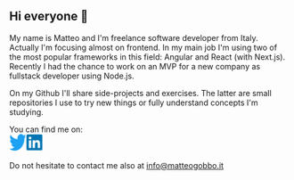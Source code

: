 ## Hi everyone 👋

My name is Matteo and I'm freelance software developer from Italy. <br>
Actually I'm focusing almost on frontend. In my main job I'm using two of the most popular frameworks in this field: Angular and React (with Next.js). <br>
Recently I had the chance to work on an MVP for a new company as fullstack developer using Node.js. <br>

On my Github I'll share side-projects and exercises. The latter are small repositories I use to try new things or fully understand concepts I'm studying.<br>

You can find me on:
<br>
<a href="https://twitter.com/matteogobbo_" target="_blank">
  <img align="left" alt="Matteo Gobbo | Twitter" width="30px" src="https://github.com/devicons/devicon/blob/master/icons/twitter/twitter-original.svg" />
</a>
<a href="https://www.linkedin.com/in/matteo-gobbo/" target="_blank">
  <img align="left" alt="Matteo Gobbo | LinkedIn" width="30px" src="https://github.com/devicons/devicon/blob/master/icons/linkedin/linkedin-original.svg" />
</a>

<br>
<br>
Do not hesitate to contact me also at <a href="mailto:info@matteogobbo.it">info@matteogobbo.it</a>
